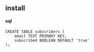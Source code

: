 ## install


#### sql

    CREATE TABLE subscribers (
        email TEXT PRIMARY KEY,
        subscribed BOOLEAN DEFAULT 'true'
    );
